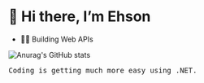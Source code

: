 # 👋 Hi there, I’m Ehson
<ul>
  <li>🧑‍💻 Building Web APIs</li>
</ul>

![Anurag's GitHub stats](https://github-readme-stats.vercel.app/api?username=AkhmedovEhson&show_icons=true&theme=dark)

<pre>Coding is getting much more easy using .NET.</pre>









<!---
AkhmedovEhson/AkhmedovEhson is a ✨ special ✨ repository because its `README.md` (this file) appears on your GitHub profile.
You can click the Preview link to take a look at your changes.
--->
